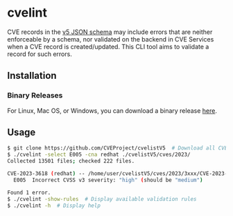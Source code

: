 # cvelint

CVE records in the [v5 JSON schema](https://github.com/CVEProject/cve-schema/tree/master/schema/v5.0) may include errors that are neither enforceable by a schema, nor validated on the backend in CVE Services when a CVE record is created/updated. This CLI tool aims to validate a record for such errors.

## Installation

### Binary Releases

For Linux, Mac OS, or Windows, you can download a binary release [here](https://github.com/mprpic/cvelint/releases).

## Usage

```bash
$ git clone https://github.com/CVEProject/cvelistV5  # Download all CVE v5 records
$ ./cvelint -select E005 -cna redhat ./cvelistV5/cves/2023/
Collected 13501 files; checked 222 files.

CVE-2023-3618 (redhat) -- /home/user/cvelistV5/cves/2023/3xxx/CVE-2023-3618.json
  E005  Incorrect CVSS v3 severity: "high" (should be "medium")

Found 1 error.
$ ./cvelint -show-rules  # Display available validation rules
$ ./cvelint -h  # Display help
```
